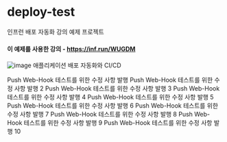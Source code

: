 # deploy-test
인프런 배포 자동화 강의 예제 프로젝트 

#### 이 예제를 사용한 강의 - https://inf.run/WUGDM
![image](https://github.com/lleellee0/application-deploy-advanced/assets/14347593/96691c72-a4d7-4dec-ab1c-1d0d4859fdcb)
애플리케이션 배포 자동화와 CI/CD

Push Web-Hook 테스트를 위한 수정 사항 발행 
Push Web-Hook 테스트를 위한 수정 사항 발행 2
Push Web-Hook 테스트를 위한 수정 사항 발행 3
Push Web-Hook 테스트를 위한 수정 사항 발행 4
Push Web-Hook 테스트를 위한 수정 사항 발행 5
Push Web-Hook 테스트를 위한 수정 사항 발행 6
Push Web-Hook 테스트를 위한 수정 사항 발행 7
Push Web-Hook 테스트를 위한 수정 사항 발행 8
Push Web-Hook 테스트를 위한 수정 사항 발행 9
Push Web-Hook 테스트를 위한 수정 사항 발행 10
